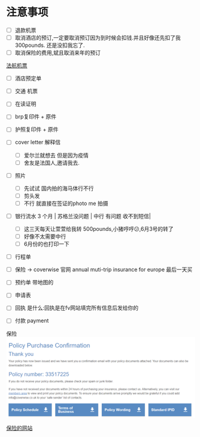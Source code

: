 # 注意事项
- [ ] 退款机票
- [ ] 取消酒店的预订,一定要取消预订因为到时候会扣钱.并且好像还先扣了我300pounds. 还是没扣我忘了.
- [ ] 取消保险的费用,斌且取消来年的预订

[法航机票](https://wwws.airfrance.co.uk/)

- [ ] 酒店预定单
- [ ] 交通 机票
- [ ] 在读证明
- [ ] brp复印件 + 原件
- [ ] 护照复印件 + 原件
- [ ] cover letter 解释信
	- [ ] 爱尔兰就想去 但是因为疫情
	- [ ] 舍友是法国人,邀请我去.
- [ ] 照片 
	- [ ] 先试试 国内拍的海马体行不行
	- [ ] 剪头发
	- [ ] 不行 就直接在签证的photo me 拍摄
- [ ] 银行流水 3 个月 | 苏格兰没问题 | 中行 有问题 收不到短信|
	- [ ] 这三天每天让萱萱给我转 500pounds,小猪哼哼😕,6月3号的转了
	- [ ] 好像不太需要中行
	- [ ] 6月份的也打印一下
- [ ] 行程单
- [ ] 保险 -> coverwise 官网 annual muti-trip insurance for europe 最后一天买
- [ ] 预约单 带地图的
- [ ] 申请表
- [ ] 回执 是什么:回执是在fv网站填完所有信息后发给你的
- [ ] 付款 payment


保险
![](assets/截图_20230605164609.png)

[保险的网站](https://www.coverwise.co.uk/Quote/Policy-Confirmation/2e245fa127c04f20a53ef68c499ad554)

